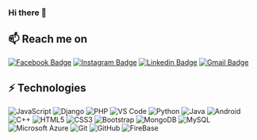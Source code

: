 ### Hi there 👋

## 📫 Reach me on
[![Facebook Badge](https://img.shields.io/badge/-NethminiNisansala-blue?style=flat-square&logo=Facebook&logoColor=white&link=https://www.facebook.com/nethmini.nisansala.5/)](https://www.facebook.com/nethmini.nisansala.5/)
[![Instagram Badge](https://img.shields.io/badge/-_.nethmini_mahadurage._-purple?style=flat-square&logo=instagram&logoColor=white&link=https://www.instagram.com/_.nethmini_mahadurage._/)](https://www.instagram.com/_.nethmini_mahadurage._/)
[![Linkedin Badge](https://img.shields.io/badge/-Mithila-blue?style=flat-square&logo=Linkedin&logoColor=white&link=https://www.linkedin.com/in/mithila-panagoda-7b547a15b/)](https://www.linkedin.com/in/mithila-panagoda-7b547a15b/)
[![Gmail Badge](https://img.shields.io/badge/-nisansalanethmini123@gmail.com-c14438?style=flat-square&logo=Gmail&logoColor=white&link=mailto:nisansalanethmini123@gmail.com)](nisansalanethmini123@gmail.com)


## ⚡ Technologies
![JavaScript](https://img.shields.io/badge/-JavaScript-black?style=flat-square&logo=javascript)
![Django](https://img.shields.io/badge/-Django-092E20?style=flat-square&logo=Django)
![PHP](https://img.shields.io/badge/-PHP-black?style=flat-square&logo=PHP)
![VS Code](https://img.shields.io/badge/-VS%20Code-007ACC?style=flat-square&logo=visual-studio-code)
![Python](https://img.shields.io/badge/-Python-black?style=flat-square&logo=Python)
![Java](https://img.shields.io/badge/-java-red?style=flat-square&logo=java)
![Android](https://img.shields.io/badge/-Android-Black?style=flat-square&logo=Android)
![C++](https://img.shields.io/badge/-C++-00599C?style=flat-square&logo=c)
![HTML5](https://img.shields.io/badge/-HTML5-E34F26?style=flat-square&logo=html5&logoColor=white)
![CSS3](https://img.shields.io/badge/-CSS3-1572B6?style=flat-square&logo=css3)
![Bootstrap](https://img.shields.io/badge/-Bootstrap-563D7C?style=flat-square&logo=bootstrap)
![MongoDB](https://img.shields.io/badge/-MongoDB-black?style=flat-square&logo=mongodb)
![MySQL](https://img.shields.io/badge/-MySQL-black?style=flat-square&logo=mysql)
![Microsoft Azure](https://img.shields.io/badge/Microsoft%20Azure-232F7E?style=flat-square&logo=microsoft-azure)
![Git](https://img.shields.io/badge/-Git-black?style=flat-square&logo=git)
![GitHub](https://img.shields.io/badge/-GitHub-181717?style=flat-square&logo=github)
![FireBase](https://img.shields.io/badge/-FireBase-red?style=flat-square&logo=Firebase)
<!--
Here are some ideas to get you started:

- 🔭 I’m currently working on ...
- 🌱 I’m currently learning ...
- 👯 I’m looking to collaborate on ...
- 🤔 I’m looking for help with ...
- 💬 Ask me about ...
- 📫 How to reach me: ...
- 😄 Pronouns: ...
- ⚡ Fun fact: ...
-->
